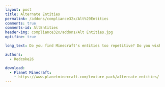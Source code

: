 ```yaml
---
layout: post
title: Alternate Entities
permalink: /addons/compliance32x/Alt%20Entities
comments: true
comments-id: AltEntities
header-img: compliance32x/addons/Alt Entities.jpg
optifine: true

long_text: Do you find Minecraft's entities too repetitive? Do you wish mobs had more variants? If so, this is the addon for you! It adds variants to a lot of entities! <br> <strong>OptiFine is required for this pack to work.</strong>

authors:
  - Redcoke26

download:
  - Planet Minecraft:
    - https://www.planetminecraft.com/texture-pack/alternate-entities/
---
```

